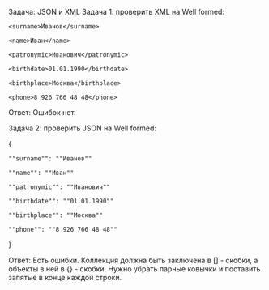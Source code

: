 Задача: JSON и XML
Задача 1: проверить XML на Well formed:

    <surname>Иванов</surname>

    <name>Иван</name>

    <patronymic>Иванович</patronymic>

    <birthdate>01.01.1990</birthdate>

    <birthplace>Москва</birthplace>

    <phone>8 926 766 48 48</phone>
Ответ: Ошибок нет.

Задача 2: проверить JSON на Well formed:

{

    ""surname"": ""Иванов""

    ""name"": ""Иван""

    ""patronymic"": ""Иванович""

    ""birthdate"": ""01.01.1990""

    ""birthplace"": ""Москва""

    ""phone"": ""8 926 766 48 48""
}

Ответ: Есть ошибки. Коллекция должна быть заключена в [] - скобки, а объекты в ней в {} - скобки. Нужно убрать парные ковычки и поставить запятые в конце каждой строки.